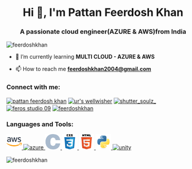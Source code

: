 <h1 align="center">Hi 👋, I'm Pattan Feerdosh Khan</h1>
<h3 align="center">A passionate cloud engineer(AZURE & AWS)from India</h3>

<p align="left"> <img src="https://komarev.com/ghpvc/?username=feerdoshkhan&label=Profile%20views&color=0e75b6&style=flat" alt="feerdoshkhan" /> </p>

- 🌱 I’m currently learning **MULTI CLOUD - AZURE & AWS**

- 📫 How to reach me **feerdoshkhan2004@gmail.com**

<h3 align="left">Connect with me:</h3>
<p align="left">
<a href="https://linkedin.com/in/pattan feerdosh khan" target="blank"><img align="center" src="https://raw.githubusercontent.com/rahuldkjain/github-profile-readme-generator/master/src/images/icons/Social/linked-in-alt.svg" alt="pattan feerdosh khan" height="30" width="40" /></a>
<a href="https://fb.com/ur's wellwisher" target="blank"><img align="center" src="https://raw.githubusercontent.com/rahuldkjain/github-profile-readme-generator/master/src/images/icons/Social/facebook.svg" alt="ur's wellwisher" height="30" width="40" /></a>
<a href="https://instagram.com/shutter_soulz_" target="blank"><img align="center" src="https://raw.githubusercontent.com/rahuldkjain/github-profile-readme-generator/master/src/images/icons/Social/instagram.svg" alt="shutter_soulz_" height="30" width="40" /></a>
<a href="https://www.youtube.com/c/feros studio 09" target="blank"><img align="center" src="https://raw.githubusercontent.com/rahuldkjain/github-profile-readme-generator/master/src/images/icons/Social/youtube.svg" alt="feros studio 09" height="30" width="40" /></a>
<a href="https://discord.gg/feerdoshkhan" target="blank"><img align="center" src="https://raw.githubusercontent.com/rahuldkjain/github-profile-readme-generator/master/src/images/icons/Social/discord.svg" alt="feerdoshkhan" height="30" width="40" /></a>
</p>

<h3 align="left">Languages and Tools:</h3>
<p align="left"> <a href="https://aws.amazon.com" target="_blank" rel="noreferrer"> <img src="https://raw.githubusercontent.com/devicons/devicon/master/icons/amazonwebservices/amazonwebservices-original-wordmark.svg" alt="aws" width="40" height="40"/> </a> <a href="https://azure.microsoft.com/en-in/" target="_blank" rel="noreferrer"> <img src="https://www.vectorlogo.zone/logos/microsoft_azure/microsoft_azure-icon.svg" alt="azure" width="40" height="40"/> </a> <a href="https://www.cprogramming.com/" target="_blank" rel="noreferrer"> <img src="https://raw.githubusercontent.com/devicons/devicon/master/icons/c/c-original.svg" alt="c" width="40" height="40"/> </a> <a href="https://www.w3schools.com/css/" target="_blank" rel="noreferrer"> <img src="https://raw.githubusercontent.com/devicons/devicon/master/icons/css3/css3-original-wordmark.svg" alt="css3" width="40" height="40"/> </a> <a href="https://www.w3.org/html/" target="_blank" rel="noreferrer"> <img src="https://raw.githubusercontent.com/devicons/devicon/master/icons/html5/html5-original-wordmark.svg" alt="html5" width="40" height="40"/> </a> <a href="https://www.python.org" target="_blank" rel="noreferrer"> <img src="https://raw.githubusercontent.com/devicons/devicon/master/icons/python/python-original.svg" alt="python" width="40" height="40"/> </a> <a href="https://unity.com/" target="_blank" rel="noreferrer"> <img src="https://www.vectorlogo.zone/logos/unity3d/unity3d-icon.svg" alt="unity" width="40" height="40"/> </a> </p>

<p><img align="center" src="https://github-readme-stats.vercel.app/api/top-langs?username=feerdoshkhan&show_icons=true&locale=en&layout=compact" alt="feerdoshkhan" /></p>



